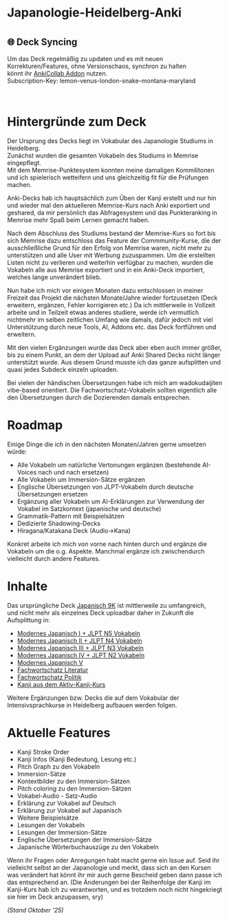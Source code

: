 # Japanologie-Heidelberg-Anki


# 
## 🌐 Deck Syncing <br>

Um das Deck regelmäßig zu updaten und es mit neuen Korrekturen/Features, ohne Versionschaos, synchron zu halten <br>
könnt ihr [AnkiCollab Addon](https://ankiweb.net/shared/info/1957538407) nutzen.
<br>
Subscription-Key: lemon-venus-london-snake-montana-maryland


<br>









# **Hintergründe zum Deck**

Der Ursprung des Decks liegt im Vokabular des Japanologie Studiums in Heidelberg.  
Zunächst wurden die gesamten Vokabeln des Studiums in Memrise eingepflegt.  
Mit dem Memrise-Punktesystem konnten meine damaligen Kommilitonen und ich spielerisch wetteifern und uns gleichzeitig fit für die Prüfungen machen.

Anki-Decks hab ich hauptsächlich zum Üben der Kanji erstellt und nur hin und wieder mal den aktuelleren Memrise-Kurs nach Anki exportiert und geshared, da mir persönlich das Abfragesystem und das Punkteranking in Memrise mehr Spaß beim Lernen gemacht haben.

Nach dem Abschluss des Studiums bestand der Memrise-Kurs so fort bis sich Memrise dazu entschloss das Feature der Commmunity-Kurse, die der ausschließliche Grund für den Erfolg von Memrise waren, nicht mehr zu unterstützen und alle User mit Werbung zuzuspammen. Um die erstellten Listen nicht zu verlieren und weiterhin verfügbar zu machen, wurden die Vokabeln alle aus Memrise exportiert und in ein Anki-Deck importiert, welches lange unverändert blieb.

Nun habe ich mich vor einigen Monaten dazu entschlossen in meiner Freizeit das Projekt die nächsten Monate/Jahre wieder fortzusetzen (Deck erweitern, ergänzen, Fehler korrigieren etc.) Da ich mittlerweile in Vollzeit arbeite und in Teilzeit etwas anderes studiere, werde ich vermutlich nichtmehr im selben zeitlichen Umfang wie damals, dafür jedoch mit viel Unterstützung durch neue Tools, AI, Addons etc. das Deck fortführen und erweitern.

Mit den vielen Ergänzungen wurde das Deck aber eben auch immer größer, bis zu einem Punkt, an dem der Upload auf Anki Shared Decks nicht länger unterstützt wurde. Aus diesem Grund musste ich das ganze aufsplitten und quasi jedes Subdeck einzeln uploaden.

Bei vielen der händischen Übersetzungen habe ich mich am wadokudaijiten vibe-based orientiert. Die Fachwortschatz-Vokabeln sollten eigentlich alle den Übersetzungen durch die Dozierenden damals entsprechen.

# **Roadmap**

Einige Dinge die ich in den nächsten Monaten/Jahren gerne umsetzen würde:
- Alle Vokabeln um natürliche Vertonungen ergänzen (bestehende AI-Voices nach und nach ersetzen)
- Alle Vokabeln um Immersion-Sätze ergänzen 
- Englische Übersetzungen von JLPT-Vokabeln durch deutsche Übersetzungen ersetzen   
- Ergänzung aller Vokabeln um AI-Erklärungen zur Verwendung der Vokabel im Satzkontext (japanische und deutsche)  
- Grammatik-Pattern mit Beispielsätzen  
- Dedizierte Shadowing-Decks    
- Hiragana/Katakana Deck (Audio->Kana)
    
Konkret arbeite ich mich von vorne nach hinten durch und ergänze die Vokabeln um die o.g. Aspekte. Manchmal ergänze ich zwischendurch vielleicht durch andere Features.

# **Inhalte**


Das ursprüngliche Deck [Japanisch 9K](https://ankiweb.net/shared/info/1957763236) ist mittlerweile zu umfangreich,<br>
und nicht mehr als einzelnes Deck uploadbar daher in Zukunft die Aufsplittung in: <br>
- [Modernes Japanisch I + JLPT N5 Vokabeln](https://ankiweb.net/shared/info/223425513) 
- [Modernes Japanisch II + JLPT N4 Vokabeln](https://ankiweb.net/shared/info/1302353191) 
- [Modernes Japanisch III + JLPT N3 Vokabeln](https://ankiweb.net/shared/info/828941941) 
- [Modernes Japanisch IV + JLPT N2 Vokabeln](https://ankiweb.net/shared/info/1297526973) 
- [Modernes Japanisch V](https://ankiweb.net/shared/info/1930766654) 
- [Fachwortschatz Literatur](https://ankiweb.net/shared/info/1957763236) 
- [Fachwortschatz Politik](https://ankiweb.net/shared/info/1957763236) 
- [Kanji aus dem Aktiv-Kanji-Kurs](https://ankiweb.net/shared/info/668749901)  
    
Weitere Ergänzungen bzw. Decks die auf dem Vokabular der Intensivsprachkurse in Heidelberg aufbauen werden folgen.


# **Aktuelle Features**

- Kanji Stroke Order
- Kanji Infos (Kanji Bedeutung, Lesung etc.)
- Pitch Graph zu den Vokabeln
- Immersion-Sätze
- Kontextbilder zu den Immersion-Sätzen
- Pitch coloring zu den Immersion-Sätzen
- Vokabel-Audio - Satz-Audio
- Erklärung zur Vokabel auf Deutsch
- Erklärung zur Vokabel auf Japanisch
- Weitere Beispielsätze
- Lesungen der Vokabeln
- Lesungen der Immersion-Sätze
- Englische Übersetzungen der Immersion-Sätze
- Japanische Wörterbuchauszüge zu den Vokabeln

Wenn ihr Fragen oder Anregungen habt macht gerne ein Issue auf.
Seid ihr vielleicht selbst an der Japanologie und merkt, dass sich an den Kursen was verändert hat könnt ihr mir auch gerne Bescheid geben dann passe ich das entsprechend an. 
(Die Änderungen bei der Reihenfolge der Kanji im Kanji-Kurs hab ich zu verantworten, und es trotzdem noch nicht hingekriegt sie hier im Deck anzupassen, sry)

_(Stand Oktober ‘25)_
